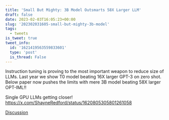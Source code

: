 ```yaml
---
title: 'Small But Mighty: 3B Model Outsmarts 58X Larger LLM'
draft: false
date: 2023-02-03T16:05:23+00:00
slug: '202302031605-small-but-mighty-3b-model'
tags:
  - tweets
is_tweet: true
tweet_info:
  id: '1621419563559833601'
  type: 'post'
  is_thread: False
---
```




Instruction tuning is proving to the most important weapon to reduce size of LLMs. Last year we show T0 model beating 16X larger GPT-3 on zero shot. Below paper now pushes the limits with mere 3B model beating 58X larger OPT-IML!! 

Single GPU LLMs getting closer! <https://x.com/ShayneRedford/status/1620805305801261058>

[Discussion](https://x.com/sytelus/status/1621419563559833601)
